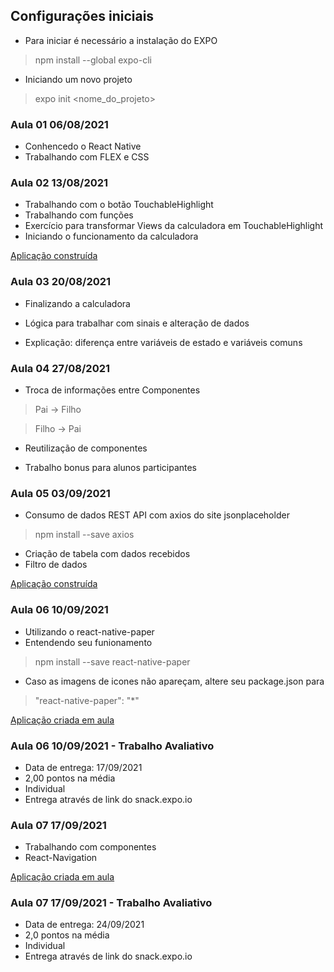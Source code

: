 ## Configurações iniciais ##
- Para iniciar é necessário a instalação do EXPO
> npm install --global expo-cli

- Iniciando um novo projeto
> expo init <nome_do_projeto>

### Aula 01 06/08/2021
- Conhencedo o React Native
- Trabalhando com FLEX e CSS

### Aula 02 13/08/2021
- Trabalhando com o botão TouchableHighlight
- Trabalhando com funções
- Exercício para transformar Views da calculadora em TouchableHighlight
- Iniciando o funcionamento da calculadora

[Aplicação construída](https://snack.expo.dev/@rodescobar/95fe58)

### Aula 03 20/08/2021
- Finalizando a calculadora
- Lógica para trabalhar com sinais e alteração de dados

- Explicação: diferença entre variáveis de estado e variáveis comuns

### Aula 04 27/08/2021
- Troca de informações entre Componentes 
> Pai -> Filho

> Filho -> Pai

- Reutilização de componentes

- Trabalho bonus para alunos participantes

### Aula 05 03/09/2021
- Consumo de dados REST API com axios do site jsonplaceholder
> npm install --save axios

- Criação de tabela com dados recebidos
- Filtro de dados

[Aplicação construída](https://snack.expo.dev/@rodescobar/e51700)

### Aula 06 10/09/2021
- Utilizando o react-native-paper
- Entendendo seu funionamento
> npm install --save react-native-paper

- Caso as imagens de icones não apareçam, altere seu package.json para
> "react-native-paper": "*"

[Aplicação criada em aula](https://snack.expo.dev/@rodescobar/9f6c12)

### Aula 06 10/09/2021 - Trabalho Avaliativo
- Data de entrega: 17/09/2021
- 2,00 pontos na média
- Individual
- Entrega através de link do snack.expo.io

### Aula 07 17/09/2021
- Trabalhando com componentes
- React-Navigation

[Aplicação criada em aula](https://snack.expo.dev/@rodescobar/2021-09-17)


### Aula 07 17/09/2021 - Trabalho Avaliativo
- Data de entrega: 24/09/2021
- 2,0 pontos na média
- Individual
- Entrega através de link do snack.expo.io